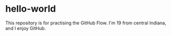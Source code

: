 # hello-world
This repository is for practising the GitHub Flow.
I'm 19 from central Indiana, and I enjoy GitHub.
